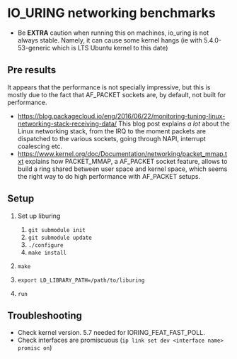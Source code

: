 IO_URING networking benchmarks
===

- Be **EXTRA** caution when running this on machines, io_uring is not always stable. Namely, it can cause some kernel hangs (ie with 5.4.0-53-generic which is LTS Ubuntu kernel to this date)

## Pre results

It appears that the performance is not specially impressive, but this is mostly due to the fact that AF_PACKET sockets are, by default, not built for performance.

- https://blog.packagecloud.io/eng/2016/06/22/monitoring-tuning-linux-networking-stack-receiving-data/ This blog post explains *a lot* about the Linux networking stack, from the IRQ to the moment packets are dispatched to the various sockets, going through NAPI, interrupt coalescing etc.
- https://www.kernel.org/doc/Documentation/networking/packet_mmap.txt explains how PACKET_MMAP, a AF_PACKET
 socket feature, allows to build a ring shared between user space and kernel space, which seems the right way to do high performance with AF_PACKET setups.

## Setup

1. Set up liburing
    1. `git submodule init`
    2. `git submodule update`
    3. `./configure`
    4. `make install`

2. `make`

3. `export LD_LIBRARY_PATH=/path/to/liburing`

4. `run`

## Troubleshooting

- Check kernel version. 5.7 needed for IORING_FEAT_FAST_POLL.
- Check interfaces are promiscuous (`ip link set dev <interface name> promisc on`)
